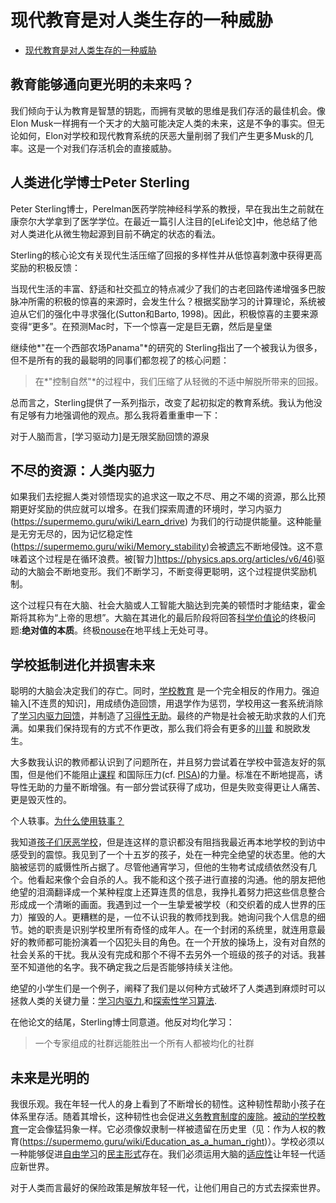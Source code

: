 # 现代教育是对人类生存的一种威胁

- [现代教育是对人类生存的一种威胁](https://supermemo.guru/wiki/Modern_education_is_a_threat_to_the_survival_of_mankind)

## 教育能够通向更光明的未来吗？

我们倾向于认为教育是智慧的钥匙，而拥有灵敏的思维是我们存活的最佳机会。像Elon Musk一样拥有一个天才的大脑可能决定人类的未来，这是不争的事实。但无论如何，Elon对学校和现代教育系统的厌恶大量削弱了我们产生更多Musk的几率。这是一个对我们存活机会的直接威胁。

## 人类进化学博士Peter Sterling

Peter Sterling博士，Perelman医药学院神经科学系的教授，早在我出生之前就在康奈尔大学拿到了医学学位。在最近一篇引人注目的[eLife论文]中，他总结了他对人类进化从微生物起源到目前不确定的状态的看法。

Sterling的核心论文有关现代生活压缩了回报的多样性并从低惊喜刺激中获得更高奖励的积极反馈：

当现代生活的丰富、舒适和社交孤立的特点减少了我们的古老回路传递增强多巴胺脉冲所需的积极的惊喜的来源时，会发生什么？根据奖励学习的计算理论，系统被迫从它们的强化中寻求强化(Sutton和Barto, 1998)。因此，积极惊喜的主要来源变得“更多”。在预测Mac时，下一个惊喜一定是巨无霸，然后是皇堡

继续他*"在一个西部农场Panama"*的研究的 Sterling指出了一个被我认为很多，但不是所有的我的最聪明的同事们都忽视了的核心问题：

> 在*"控制自然"*的过程中，我们压缩了从轻微的不适中解脱所带来的回报。

总而言之，Sterling提供了一系列指示，改变了起初拟定的教育系统。我认为他没有足够有力地强调他的观点。那么我将着重重申一下：

对于人脑而言，[学习驱动力]是无限奖励回馈的源泉

## 不尽的资源：人类内驱力

如果我们去挖掘人类对领悟现实的追求这一取之不尽、用之不竭的资源，那么比预期更好奖励的供应就可以增多。在我们探索周遭的环境时，学习内驱力(https://supermemo.guru/wiki/Learn_drive) 为我们的行动提供能量。这种能量是无穷无尽的，因为记忆稳定性(https://supermemo.guru/wiki/Memory_stability)会被[遗忘](https://supermemo.guru/wiki/Forgetting)不断地侵蚀。这不意味着这个过程是在循环浪费。被[智力]https://physics.aps.org/articles/v6/46)驱动的大脑会不断地变形。我们不断学习，不断变得更聪明，这个过程提供奖励机制。

这个过程只有在大脑、社会大脑或人工智能大脑达到完美的顿悟时才能结束，霍金斯将其称为“上帝的思想”。大脑在其进化的最后阶段将回答[科学价值论](https://supermemo.guru/wiki/Goodness_of_knowledge)的终极问题:**绝对值的本质**。终极[nouse](https://en.wikipedia.org/wiki/Nous)在地平线上无处可寻。

## 学校抵制进化并损害未来

聪明的大脑会决定我们的存亡。同时，[学校教育](https://supermemo.guru/wiki/Schooling) 是一个完全相反的作用力。强迫输入[不连贯的知识]，用成绩伪造回馈，用退学作为惩罚，学校用这一套系统消除了[学习内驱力回馈](https://supermemo.guru/wiki/Pleasure_of_learning)，并制造了[习得性无助](https://supermemo.guru/wiki/Learned_helplessness)。最终的产物是社会被无助求救的人们充满。如果我们保持现有的方式不作更改，那么我们将会有更多的[川普](https://supermemo.guru/wiki/Donald_Trump) 和脱欧发生。

大多数我认识的教师都认识到了问题所在，并且努力尝试着在学校中营造友好的氛围，但是他们不能阻止[课程](https://supermemo.guru/wiki/Curriculum) 和国际压力(cf. [PISA](https://supermemo.guru/wiki/PISA))的力量。标准在不断地提高，诱导性无助的力量不断增强。有一部分尝试获得了成功，但是失败变得更让人痛苦、更是毁灭性的。

个人轶事。[为什么使用轶事？](https://supermemo.guru/wiki/Why_use_anecdotes%3F)

我知道[孩子们厌恶学校](https://supermemo.guru/wiki/Why_students_hate_school)，但是连这样的意识都没有阻挡我最近再本地学校的到访中感受到的震惊。我见到了一个十五岁的孩子，处在一种完全绝望的状态里。他的大脑被惩罚的威慑性所占据了。尽管他通宵学习，但他的生物考试成绩依然没有几个。他看起来像个会自杀的人。我不能和这个孩子进行直接的沟通。他的朋友把他绝望的泪滴翻译成一个某种程度上还算连贯的信息，我挣扎着努力把这些信息整合形成成一个清晰的画面。我遇到过一个一生挚爱被学校（和交织着的成人世界的压力）摧毁的人。更糟糕的是，一位不认识我的教师找到我。她询问我个人信息的细节。她的职责是识别学校里所有奇怪的成年人。在一个封闭的系统里，就连用意最好的教师都可能扮演着一个囚犯头目的角色。在一个开放的操场上，没有对自然的社会关系的干扰。我从没有完成和那个不得不去另外一个班级的孩子的对话。我甚至不知道他的名字。我不确定我之后是否能够持续关注他。

绝望的小学生们是一个例子，阐释了我们是以何种方式破坏了人类遇到麻烦时可以拯救人类的关键力量：[学习内驱力](https://supermemo.guru/wiki/Learn_drive),和[探索性学习算法](https://supermemo.guru/wiki/Education_counteracts_evolution).

在他论文的结尾，Sterling博士同意道。他反对均化学习：

> 一个专家组成的社群远能胜出一个所有人都被均化的社群

## 未来是光明的

我很乐观。我在年轻一代人的身上看到了不断增长的韧性。这种韧性帮助小孩子在体系里存活。随着其增长，这种韧性也会促进[义务教育制度的废除](https://supermemo.guru/wiki/Abolish_compulsory_schooling)。[被动的学校教育](https://supermemo.guru/wiki/Passive_schooling)一定会像猛犸象一样。它必须像奴隶制一样被遗留在历史里（见：作为人权的教育(https://supermemo.guru/wiki/Education_as_a_human_right)）。学校必须以一种能够促进[自由学习](https://supermemo.guru/wiki/Free_learning)的[民主形式](https://supermemo.guru/wiki/Democratic_school)存在。我们必须运用大脑的[适应性](https://supermemo.guru/wiki/Adaptability)让年轻一代适应新世界。

对于人类而言最好的保险政策是解放年轻一代，让他们用自己的方式去探索世界。